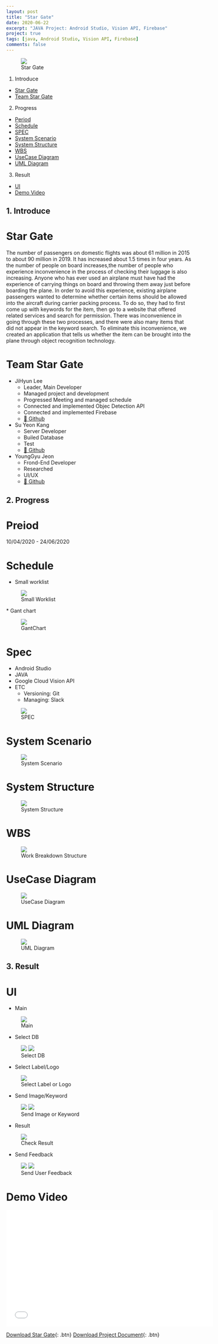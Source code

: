 ```yaml
---
layout: post
title: "Star Gate"
date: 2020-06-22
excerpt: "JAVA Project: Android Studio, Vision API, Firebase"
project: true
tags: [java, Android Studio, Vision API, Firebase]
comments: false
---
```


  <figure>
	  <img src="/assets/img/posts/star_gate/StarGate_logo.png">
	<figcaption>Star Gate</figcaption>
  </figure>

1. Introduce
  * [Star Gate](#star-gate)
  * [Team Star Gate](#team-star-gate)
2. Progress
  * [Period](#period)
  * [Schedule](#schedule)
  * [SPEC](#spec)
  * [System Scenario](#system-scenario)
  * [System Structure](#system-structure)
  * [WBS](#wbs)
  * [UseCase Diagram](#usecase-diagram)
  * [UML Diagram](#uml-diagram)
3. Result
  * [UI](#ui)
  * [Demo Video](#demo-video)


## 1. Introduce

# Star Gate
The number of passengers on domestic flights was about 61 million in 2015 to about 90 million in 2019. It has increased about 1.5 times in four years. As the number of people on board increases,the number of people who experience inconvenience in the process of checking their luggage is also increasing. Anyone who has ever used an airplane must have had the experience of carrying things on board and throwing them away just before boarding the plane. In order to avoid this experience, existing airplane passengers wanted to determine whether certain items should be allowed into the aircraft during carrier packing process. To do so, they had to first come up with keywords for the item, then go to a website that offered related services and search for permission. There was inconvenience in going through these two processes, and there were also many items that did not appear in the keyword search. To eliminate this inconvenience, we created an application that tells us whether the item can be brought into the plane through object recognition technology.

# Team Star Gate
  * JiHyun Lee
    - Leader, Main Developer
    - Managed project and development
    - Progressed Meeting and managed schedule
    - Connected and implemented Objec Detection API
    - Connected and implemented Firebase
    - <a href="https://github.com/leehuhlee">🔗 Github</a>
  * Su Yeon Kang
    - Server Developer
    - Builed Database
    - Test
    - <a href="https://github.com/xjubep">🔗 Github</a>  
  * YoungGyu Jeon
    - Frond-End Developer
    - Researched
    - UI/UX
    - <a href="https://github.com/Jeon-YoungGyu">🔗 Github</a>


## 2. Progress

# Preiod
10/04/2020 - 24/06/2020

# Schedule
  * Small worklist
  <figure>
	  <a href="/assets/img/posts/star_gate/SmallWorklist.png"><img src="/assets/img/posts/star_gate/SmallWorklist.png"></a>
  <figcaption>Small Worklist</figcaption>
  </figure>
  * Gant chart
  <figure>
	  <a href="/assets/img/posts/star_gate/GantChart.png"><img src="/assets/img/posts/star_gate/GantChart.png"></a>
  <figcaption>GantChart</figcaption>
  </figure>

# Spec
  * Android Studio
  * JAVA
  * Google Cloud Vision API
  * ETC
    - Versioning: Git
    - Managing: Slack
  <figure>
	  <img src="/assets/img/posts/star_gate/SPEC.png">
  <figcaption>SPEC</figcaption>
  </figure>

# System Scenario
  <figure>
	  <a href="/assets/img/posts/star_gate/SystemScenario.png"><img src="/assets/img/posts/star_gate/SystemScenario.png"></a>
  <figcaption>System Scenario</figcaption>
  </figure>

# System Structure
  <figure>
	  <a href="/assets/img/posts/star_gate/SystemStructure.png"><img src="/assets/img/posts/star_gate/SystemStructure.png"></a>
  <figcaption>System Structure</figcaption>
  </figure>

# WBS
  <figure>
	  <a href="/assets/img/posts/star_gate/WBS.png"><img src="/assets/img/posts/star_gate/WBS.png"></a>
  <figcaption>Work Breakdown Structure</figcaption>
  </figure>

# UseCase Diagram
  <figure>
	  <a href="/assets/img/posts/star_gate/UseCaseDiagram.png"><img src="/assets/img/posts/star_gate/UseCaseDiagram.png"></a>
  <figcaption>UseCase Diagram</figcaption>
  </figure>

# UML Diagram
  <figure>
	  <a href="/assets/img/posts/star_gate/UMLDiagram.png"><img src="/assets/img/posts/star_gate/UMLDiagram.png"></a>
  <figcaption>UML Diagram</figcaption>
  </figure>


## 3. Result

# UI
  * Main
  <figure>
	  <a href="/assets/img/posts/star_gate/UI_main.png"><img src="/assets/img/posts/star_gate/UI_main.png"></a>
  <figcaption>Main</figcaption>
  </figure>

  * Select DB
  <figure class="half">
	  <a href="/assets/img/posts/star_gate/UI_nation.png"><img src="/assets/img/posts/star_gate/UI_nation.png"></a>
    <a href="/assets/img/posts/star_gate/UI_airline.png"><img src="/assets/img/posts/star_gate/UI_airline.png"></a>
  <figcaption>Select DB</figcaption>
  </figure>

  * Select Label/Logo
  <figure>
	  <a href="/assets/img/posts/star_gate/UI_label.png"><img src="/assets/img/posts/star_gate/UI_label.png"></a>
  <figcaption>Select Label or Logo</figcaption>
  </figure>

  * Send Image/Keyword
  <figure class="half">
	  <a href="/assets/img/posts/star_gate/UI_sendImage.png"><img src="/assets/img/posts/star_gate/UI_sendImage.png"></a>
    <a href="/assets/img/posts/star_gate/UI_sendKeyword.png"><img src="/assets/img/posts/star_gate/UI_sendKeyword.png"></a>
  <figcaption>Send Image or Keyword</figcaption>
  </figure>

  * Result
  <figure>
	  <a href="/assets/img/posts/star_gate/UI_result.png"><img src="/assets/img/posts/star_gate/UI_result.png"></a>
  <figcaption>Check Result</figcaption>
  </figure>

  * Send Feedback
  <figure class="half">
	  <a href="/assets/img/posts/star_gate/UI_userFeedback1.png"><img src="/assets/img/posts/star_gate/UI_userFeedback1.png"></a>
    <a href="/assets/img/posts/star_gate/UI_userFeedback2.png"><img src="/assets/img/posts/star_gate/UI_userFeedback2.png"></a>
  <figcaption>Send User Feedback</figcaption>
  </figure>


# Demo Video
  <iframe width="560" height="315" src="/assets/video/posts/star_gate/demo.mp4" frameborder="0"> </iframe>

[Download Star Gate](https://github.com/leehuhlee/Capstone-Design-II){: .btn}
[Download Project Document](https://leehuhlee.github.io/assets/pdf/StarGate.pdf){: .btn}